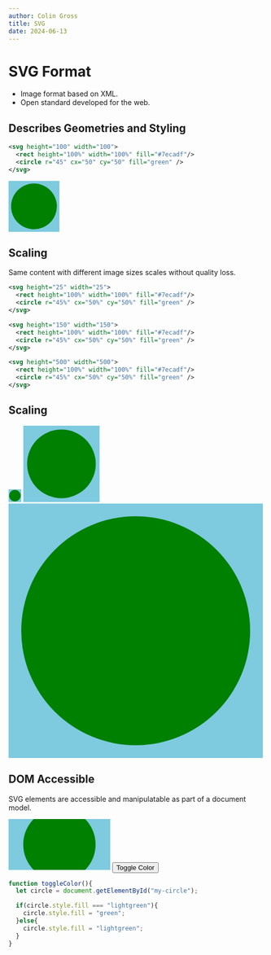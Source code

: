 ```yaml
---
author: Colin Gross
title: SVG
date: 2024-06-13
---
```


# SVG Format
- Image format based on XML.
- Open standard developed for the web.

## Describes Geometries and Styling

```svg
<svg height="100" width="100">
  <rect height="100%" width="100%" fill="#7ecadf"/>
  <circle r="45" cx="50" cy="50" fill="green" />
</svg> 
```
<svg height="100" width="100">
  <rect height="100%" width="100%" fill="#7ecadf"/>
  <circle r="45" cx="50" cy="50" fill="green" />
</svg> 


## Scaling

Same content with different image sizes scales without quality loss.

```svg
<svg height="25" width="25">
  <rect height="100%" width="100%" fill="#7ecadf"/>
  <circle r="45%" cx="50%" cy="50%" fill="green" />
</svg> 

<svg height="150" width="150">
  <rect height="100%" width="100%" fill="#7ecadf"/>
  <circle r="45%" cx="50%" cy="50%" fill="green" />
</svg> 

<svg height="500" width="500">
  <rect height="100%" width="100%" fill="#7ecadf"/>
  <circle r="45%" cx="50%" cy="50%" fill="green" />
</svg> 
```

## Scaling

<svg height="25" width="25">
  <rect height="100%" width="100%" fill="#7ecadf"/>
  <circle r="45%" cx="50%" cy="50%" fill="green" />
</svg> 

<svg height="150" width="150">
  <rect height="100%" width="100%" fill="#7ecadf"/>
  <circle r="45%" cx="50%" cy="50%" fill="green" />
</svg> 

<svg height="500" width="500">
  <rect height="100%" width="100%" fill="#7ecadf"/>
  <circle r="45%" cx="50%" cy="50%" fill="green" />
</svg> 

## DOM Accessible

<script>
function changeColor(){
  let circle = document.getElementById("my-circle");
  console.log(circle.style.fill);
  if(circle.style.fill === "lightgreen"){
    circle.style.fill = "green";
  }else{
    circle.style.fill = "lightgreen";
  }
}
</script>

SVG elements are accessible and manipulatable as part of a document model.

<svg height="100" width="200">
  <rect height="100%" width="100%" fill="#7ecadf"/>
  <circle id="my-circle" r="45%" cx="50%" cy="50%" fill="green" />
</svg> 
<button onclick="changeColor()">Toggle Color</button>

```js
function toggleColor(){
  let circle = document.getElementById("my-circle");

  if(circle.style.fill === "lightgreen"){
    circle.style.fill = "green";
  }else{
    circle.style.fill = "lightgreen";
  }
}
```

